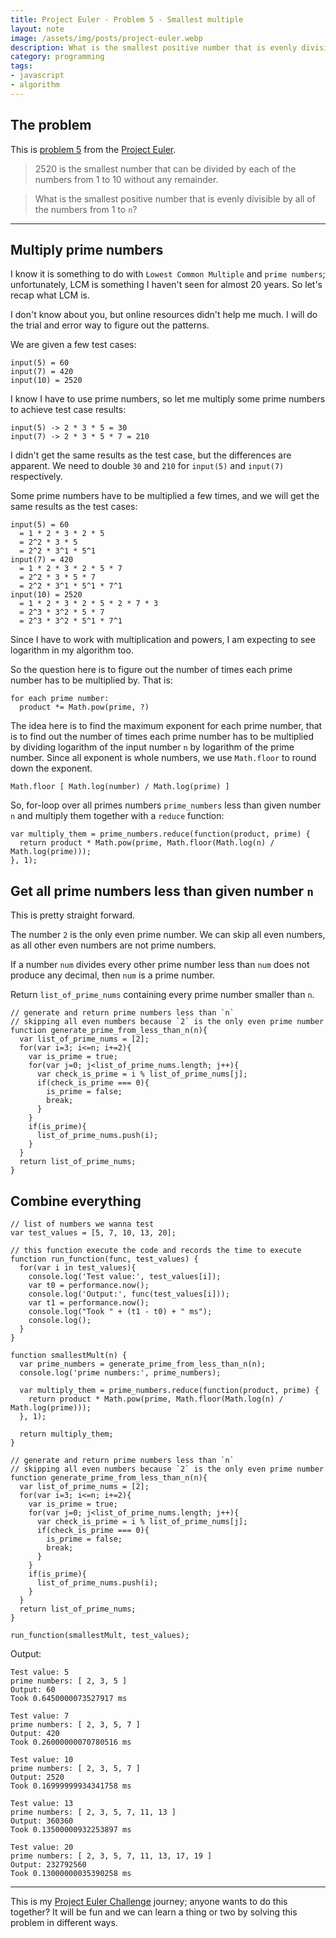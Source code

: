```yaml
---
title: Project Euler - Problem 5 - Smallest multiple
layout: note
image: /assets/img/posts/project-euler.webp
description: What is the smallest positive number that is evenly divisible by all of the numbers from 1 to n?
category: programming
tags:
- javascript
- algorithm
---
```


## The problem
This is [problem 5](https://projecteuler.net/problem=5) from the [Project Euler](https://projecteuler.net/).

> 2520 is the smallest number that can be divided by each of the numbers from 1 to 10 without any remainder.

> What is the smallest positive number that is evenly divisible by all of the numbers from 1 to `n`?

---

## Multiply prime numbers

I know it is something to do with `Lowest Common Multiple` and `prime numbers`; unfortunately, LCM is something I haven't seen for almost 20 years. So let's recap what LCM is.

I don't know about you, but online resources didn't help me much. I will do the trial and error way to figure out the patterns.

We are given a few test cases:
```
input(5) = 60
input(7) = 420
input(10) = 2520
```

I know I have to use prime numbers, so let me multiply some prime numbers to achieve test case results:
```
input(5) -> 2 * 3 * 5 = 30
input(7) -> 2 * 3 * 5 * 7 = 210
```

I didn't get the same results as the test case, but the differences are apparent. We need to double `30` and `210` for `input(5)` and `input(7)` respectively.

Some prime numbers have to be multiplied a few times, and we will get the same results as the test cases:
```
input(5) = 60
  = 1 * 2 * 3 * 2 * 5
  = 2^2 * 3 * 5
  = 2^2 * 3^1 * 5^1
input(7) = 420
  = 1 * 2 * 3 * 2 * 5 * 7
  = 2^2 * 3 * 5 * 7
  = 2^2 * 3^1 * 5^1 * 7^1
input(10) = 2520
  = 1 * 2 * 3 * 2 * 5 * 2 * 7 * 3
  = 2^3 * 3^2 * 5 * 7
  = 2^3 * 3^2 * 5^1 * 7^1
```

Since I have to work with multiplication and powers, I am expecting to see logarithm in my algorithm too.

So the question here is to figure out the number of times each prime number has to be multiplied by. That is:
```
for each prime number:
  product *= Math.pow(prime, ?)
```

The idea here is to find the maximum exponent for each prime number, that is to find out the number of times each prime number has to be multiplied by dividing logarithm of the input number `n` by logarithm of the prime number. Since all exponent is whole numbers, we use `Math.floor` to round down the exponent.
```
Math.floor [ Math.log(number) / Math.log(prime) ]
```

So, for-loop over all primes numbers `prime_numbers` less than given number `n` and multiply them together with a `reduce` function:
```
var multiply_them = prime_numbers.reduce(function(product, prime) {
  return product * Math.pow(prime, Math.floor(Math.log(n) / Math.log(prime)));
}, 1);
```

## Get all prime numbers less than given number `n`

This is pretty straight forward.

The number `2` is the only even prime number. We can skip all even numbers, as all other even numbers are not prime numbers.

If a number `num` divides every other prime number less than `num` does not produce any decimal, then `num` is a prime number.

Return `list_of_prime_nums` containing every prime number smaller than `n`.

```
// generate and return prime numbers less than `n`
// skipping all even numbers because `2` is the only even prime number
function generate_prime_from_less_than_n(n){
  var list_of_prime_nums = [2];
  for(var i=3; i<=n; i+=2){
    var is_prime = true;
    for(var j=0; j<list_of_prime_nums.length; j++){
      var check_is_prime = i % list_of_prime_nums[j];
      if(check_is_prime === 0){
        is_prime = false;
        break;
      }
    }
    if(is_prime){
      list_of_prime_nums.push(i);
    }
  }
  return list_of_prime_nums;
}
```

## Combine everything

```
// list of numbers we wanna test
var test_values = [5, 7, 10, 13, 20];

// this function execute the code and records the time to execute
function run_function(func, test_values) {
  for(var i in test_values){
    console.log('Test value:', test_values[i]);
    var t0 = performance.now();
    console.log('Output:', func(test_values[i]));
    var t1 = performance.now();
    console.log("Took " + (t1 - t0) + " ms");
    console.log();
  }
}

function smallestMult(n) {
  var prime_numbers = generate_prime_from_less_than_n(n);
  console.log('prime numbers:', prime_numbers);

  var multiply_them = prime_numbers.reduce(function(product, prime) {
    return product * Math.pow(prime, Math.floor(Math.log(n) / Math.log(prime)));
  }, 1);

  return multiply_them;
}

// generate and return prime numbers less than `n`
// skipping all even numbers because `2` is the only even prime number
function generate_prime_from_less_than_n(n){
  var list_of_prime_nums = [2];
  for(var i=3; i<=n; i+=2){
    var is_prime = true;
    for(var j=0; j<list_of_prime_nums.length; j++){
      var check_is_prime = i % list_of_prime_nums[j];
      if(check_is_prime === 0){
        is_prime = false;
        break;
      }
    }
    if(is_prime){
      list_of_prime_nums.push(i);
    }
  }
  return list_of_prime_nums;
}

run_function(smallestMult, test_values);
```

Output:
```
Test value: 5
prime numbers: [ 2, 3, 5 ]
Output: 60
Took 0.6450000073527917 ms

Test value: 7
prime numbers: [ 2, 3, 5, 7 ]
Output: 420
Took 0.26000000070780516 ms

Test value: 10
prime numbers: [ 2, 3, 5, 7 ]
Output: 2520
Took 0.16999999934341758 ms

Test value: 13
prime numbers: [ 2, 3, 5, 7, 11, 13 ]
Output: 360360
Took 0.13500000932253897 ms

Test value: 20
prime numbers: [ 2, 3, 5, 7, 11, 13, 17, 19 ]
Output: 232792560
Took 0.13000000035390258 ms
```

---

This is my [Project Euler Challenge](https://projecteuler.net/) journey; anyone wants to do this together? It will be fun and we can learn a thing or two by solving this problem in different ways.
